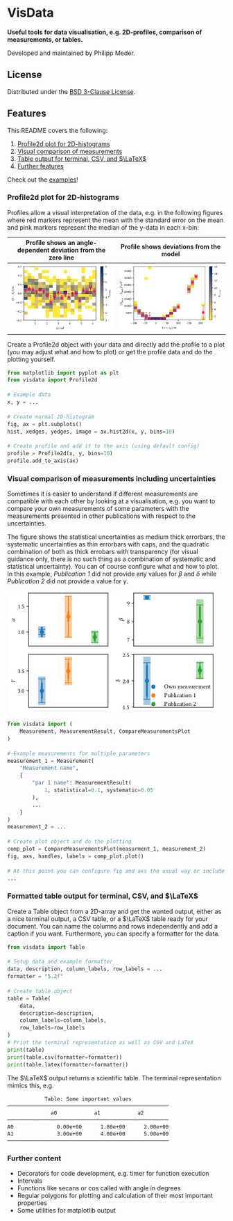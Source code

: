 # VisData

**Useful tools for data visualisation, e.g. 2D-profiles, comparison of measurements, or tables.**

Developed and maintained by Philipp Meder.

## License

Distributed under the [BSD 3-Clause License](./LICENSE).

## Features

This README covers the following:
1. [Profile2d plot for 2D-histograms](#profile2d-plot-for-2d-histograms)
2. [Visual comparison of measurements](#visual-comparison-of-measurements-including-uncertainties)
3. [Table output for terminal, CSV, and $\LaTeX$](#formatted-table-output-for-terminal-csv-and)
4. [Further features](#further-content)

Check out the [examples](./examples)!

### Profile2d plot for 2D-histograms
Profiles allow a visual interpretation of the data, e.g. in the following figures where red markers represent the mean with the standard error on the mean and pink markers represent the median of the y-data in each x-bin:

Profile shows an angle-dependent deviation from the zero line | Profile shows deviations from the model
----|----
![](doc/figs/profile2d_example_1.png) | ![](doc/figs/profile2d_example_2.png)

Create a Profile2d object with your data and directly add the profile to a plot (you may adjust what and how to plot) or get the profile data and do the plotting yourself.

```python
from matplotlib import pyplot as plt
from visdata import Profile2d

# Example data
x, y = ...

# Create normal 2D-histogram
fig, ax = plt.subplots()
hist, xedges, yedges, image = ax.hist2d(x, y, bins=10)

# Create profile and add it to the axis (using default config)
profile = Profile2d(x, y, bins=10)
profile.add_to_axis(ax)
```

### Visual comparison of measurements including uncertainties

Sometimes it is easier to understand if different measurements are compatible with each other by looking at a visualisation, e.g. you want to compare your own measurements of some parameters with the measurements presented in other publications with respect to the uncertainties.

The figure shows the statistical uncertainties as medium thick errorbars, the systematic uncertainties as thin errorbars with caps, and the quadratic combination of both as thick errobars with transparency (for visual guidance only, there is no such thing as a combination of systematic and statistical uncertainty).
You can  of course configure what and how to plot.
In this example, *Publication 1* did not provide any values for $\beta$ and $\delta$ while *Publication 2* did not provide a value for $\gamma$.

![](doc/figs/compare_measurements.png)

```python
from visdata import (
    Measurement, MeasurementResult, CompareMeasurementsPlot
)

# Example measurements for multiple parameters
measurement_1 = Measurement(
    "Measurement name",
    {
        "par 1 name": MeasurementResult(
            1, statistical=0.1, systematic=0.05
        ),
        ...
    }
)
measurement_2 = ...

# Create plot object and do the plotting
comp_plot = CompareMeasurementsPlot(measurment_1, measurement_2)
fig, axs, handles, labels = comp_plot.plot()

# At this point you can configure fig and axs the usual way or include a legend with handles and labels
...
```

### Formatted table output for terminal, CSV, and $\LaTeX$

Create a Table object from a 2D-array and get the wanted output, either as a nice terminal output, a CSV table, or a $\LaTeX$ table ready for your document.
You can name the columns and rows independently and add a caption if you want. Furthermore, you can specify a formatter for the data.

```python
from visdata import Table

# Setup data and example formatter
data, description, column_labels, row_labels = ...
formatter = "5.2f"

# Create table object
table = Table(
    data,
    description=description,
    column_labels=column_labels,
    row_labels=row_labels
)
# Print the terminal representation as well as CSV and LaTeX
print(table)
print(table.csv(formatter=formatter))
print(table.latex(formatter=formatter))
```

The $\LaTeX$ output returns a scientific table.
The terminal representation mimics this, e.g.

```console
            Table: Some important values
────────────────────────────────────────────────────
              a0            a1            a2
────────────────────────────────────────────────────
A0              0.00e+00      1.00e+00      2.00e+00
A1              3.00e+00      4.00e+00      5.00e+00
────────────────────────────────────────────────────
```

### Further content
- Decorators for code development, e.g. timer for function execution
- Intervals
- Functions like secans or cos called with angle in degrees
- Regular polygons for plotting and calculation of their most important properties
- Some utilities for matplotlib output